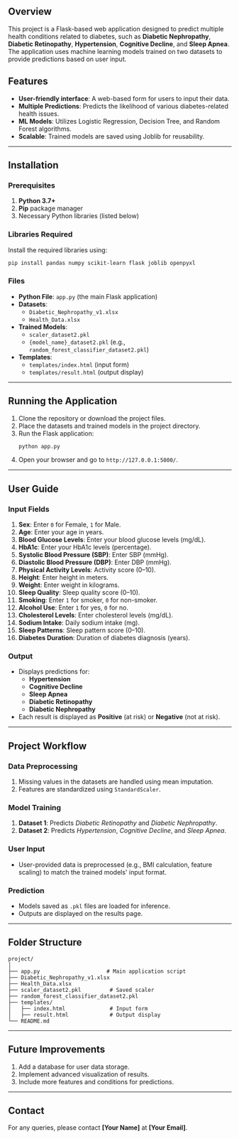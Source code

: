 ## Overview
This project is a Flask-based web application designed to predict multiple health conditions related to diabetes, such as **Diabetic Nephropathy**, **Diabetic Retinopathy**, **Hypertension**, **Cognitive Decline**, and **Sleep Apnea**. The application uses machine learning models trained on two datasets to provide predictions based on user input.

## Features
- **User-friendly interface**: A web-based form for users to input their data.
- **Multiple Predictions**: Predicts the likelihood of various diabetes-related health issues.
- **ML Models**: Utilizes Logistic Regression, Decision Tree, and Random Forest algorithms.
- **Scalable**: Trained models are saved using Joblib for reusability.

---

## Installation

### Prerequisites
1. **Python 3.7+**
2. **Pip** package manager
3. Necessary Python libraries (listed below)

### Libraries Required
Install the required libraries using:
```bash
pip install pandas numpy scikit-learn flask joblib openpyxl
```

### Files
- **Python File**: `app.py` (the main Flask application)
- **Datasets**: 
  - `Diabetic_Nephropathy_v1.xlsx`
  - `Health_Data.xlsx`
- **Trained Models**:
  - `scaler_dataset2.pkl`
  - `{model_name}_dataset2.pkl` (e.g., `random_forest_classifier_dataset2.pkl`)
- **Templates**:
  - `templates/index.html` (input form)
  - `templates/result.html` (output display)

---

## Running the Application

1. Clone the repository or download the project files.
2. Place the datasets and trained models in the project directory.
3. Run the Flask application:
   ```bash
   python app.py
   ```
4. Open your browser and go to `http://127.0.0.1:5000/`.

---

## User Guide

### Input Fields
1. **Sex**: Enter `0` for Female, `1` for Male.
2. **Age**: Enter your age in years.
3. **Blood Glucose Levels**: Enter your blood glucose levels (mg/dL).
4. **HbA1c**: Enter your HbA1c levels (percentage).
5. **Systolic Blood Pressure (SBP)**: Enter SBP (mmHg).
6. **Diastolic Blood Pressure (DBP)**: Enter DBP (mmHg).
7. **Physical Activity Levels**: Activity score (0–10).
8. **Height**: Enter height in meters.
9. **Weight**: Enter weight in kilograms.
10. **Sleep Quality**: Sleep quality score (0–10).
11. **Smoking**: Enter `1` for smoker, `0` for non-smoker.
12. **Alcohol Use**: Enter `1` for yes, `0` for no.
13. **Cholesterol Levels**: Enter cholesterol levels (mg/dL).
14. **Sodium Intake**: Daily sodium intake (mg).
15. **Sleep Patterns**: Sleep pattern score (0–10).
16. **Diabetes Duration**: Duration of diabetes diagnosis (years).

### Output
- Displays predictions for:
  - **Hypertension**
  - **Cognitive Decline**
  - **Sleep Apnea**
  - **Diabetic Retinopathy**
  - **Diabetic Nephropathy**
- Each result is displayed as **Positive** (at risk) or **Negative** (not at risk).

---

## Project Workflow

### Data Preprocessing
1. Missing values in the datasets are handled using mean imputation.
2. Features are standardized using `StandardScaler`.

### Model Training
1. **Dataset 1**: Predicts *Diabetic Retinopathy* and *Diabetic Nephropathy*.
2. **Dataset 2**: Predicts *Hypertension*, *Cognitive Decline*, and *Sleep Apnea*.

### User Input
- User-provided data is preprocessed (e.g., BMI calculation, feature scaling) to match the trained models' input format.

### Prediction
- Models saved as `.pkl` files are loaded for inference.
- Outputs are displayed on the results page.

---

## Folder Structure
```
project/
│
├── app.py                     # Main application script
├── Diabetic_Nephropathy_v1.xlsx
├── Health_Data.xlsx
├── scaler_dataset2.pkl         # Saved scaler
├── random_forest_classifier_dataset2.pkl
├── templates/
│   ├── index.html              # Input form
│   ├── result.html             # Output display
└── README.md
```

---

## Future Improvements
1. Add a database for user data storage.
2. Implement advanced visualization of results.
3. Include more features and conditions for predictions.

---

## Contact
For any queries, please contact **[Your Name]** at **[Your Email]**.

